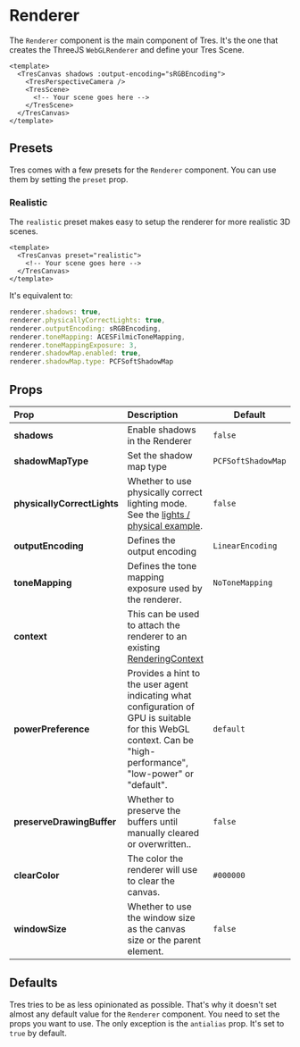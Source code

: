 # Renderer

The `Renderer` component is the main component of Tres. It's the one that creates the ThreeJS `WebGLRenderer` and define your Tres Scene.

```vue{2,7}
<template>
  <TresCanvas shadows :output-encoding="sRGBEncoding">
    <TresPerspectiveCamera />
    <TresScene>
      <!-- Your scene goes here -->
    </TresScene>
  </TresCanvas>
</template>
```

## Presets <Badge warning text="v1.7.0+" />

Tres comes with a few presets for the `Renderer` component. You can use them by setting the `preset` prop.

### Realistic

The `realistic` preset makes easy to setup the renderer for more realistic 3D scenes.

```vue
<template>
  <TresCanvas preset="realistic">
    <!-- Your scene goes here -->
  </TresCanvas>
</template>
```

It's equivalent to:

```ts
renderer.shadows: true,
renderer.physicallyCorrectLights: true,
renderer.outputEncoding: sRGBEncoding,
renderer.toneMapping: ACESFilmicToneMapping,
renderer.toneMappingExposure: 3,
renderer.shadowMap.enabled: true,
renderer.shadowMap.type: PCFSoftShadowMap
```

## Props

| Prop                        | Description                                                                                                                                                     | Default            |
| :-------------------------- | :-------------------------------------------------------------------------------------------------------------------------------------------------------------- | ------------------ |
| **shadows**                 | Enable shadows in the Renderer                                                                                                                                  | `false`            |
| **shadowMapType**           | Set the shadow map type                                                                                                                                         | `PCFSoftShadowMap` |
| **physicallyCorrectLights** | Whether to use physically correct lighting mode. See the [lights / physical example](https://threejs.org/examples/#webgl_lights_physical).                      | `false`            |
| **outputEncoding**          | Defines the output encoding                                                                                                                                     | `LinearEncoding`   |
| **toneMapping**             | Defines the tone mapping exposure used by the renderer.                                                                                                         | `NoToneMapping`    |
| **context**                 | This can be used to attach the renderer to an existing [RenderingContext](https://developer.mozilla.org/en-US/docs/Web/API/WebGLRenderingContext)               |                    |
| **powerPreference**         | Provides a hint to the user agent indicating what configuration of GPU is suitable for this WebGL context. Can be "high-performance", "low-power" or "default". | `default`          |
| **preserveDrawingBuffer**   | Whether to preserve the buffers until manually cleared or overwritten..                                                                                         | `false`            |
| **clearColor**              | The color the renderer will use to clear the canvas.                                                                                                            | `#000000`          |
| **windowSize**              | Whether to use the window size as the canvas size or the parent element.                                                                                        | `false`            |

## Defaults

Tres tries to be as less opinionated as possible. That's why it doesn't set almost any default value for the `Renderer` component. You need to set the props you want to use. The only exception is the `antialias` prop. It's set to `true` by default.
